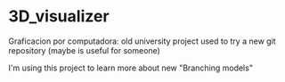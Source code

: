 3D_visualizer
=============

Graficacion por computadora: old university project used to try a new git repository (maybe is useful for someone)

I'm using this project to learn more about new "Branching models"
